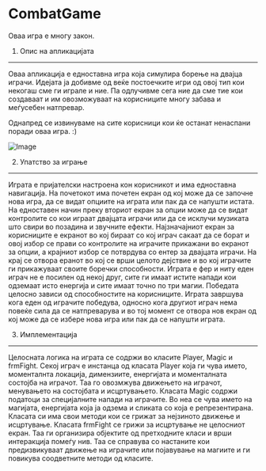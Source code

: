 CombatGame
==========

Оваа игра е многу закон.


1. Опис на апликацијата
-----------------------

Оваа апликација е едноставна игра која симулира борење на двајца играчи. Идејата ја добивме од веќе постоечките игри од овој тип кои некогаш сме ги играле и ние. Па одлучивме сега ние да сме тие кои создаваат и им овозможуваат на корисниците многу забава и меѓусебен натпревар. 

Однапред се извинуваме на сите корисници кои ќе останат ненаспани поради оваа игра. :)

![Image](https://github.com/ProektVizuelno/CombatGame/blob/master/CombatGame/CombatGame/DavidPunchD.png)

2. Упатство за играње
----------------------

Играта е пријателски настроена кон корисникот и има едноставна навигација. На почетокот има почетен екран од кој може да се започне нова игра, да се видат опциите на играта или пак да се напушти истата. На едноставен начин преку вториот екран за опции може да се видат контролите со кои играат двајцата играчи или да се исклучи музиката што свири во позадина и звучните ефекти. Најзначајниот екран за корисниците е екранот во кој бираат со кој играч сакаат да се борат и овој избор се прави со контролите на играчите прикажани во екранот за опции, а крајниот избор се потврдува со ентер за двајцата играчи. На крај се отвора еранот во кој се врши целото дејствие и во кој играчите ги прикажуваат своите боречки способности. Играта е фер и ниту еден играч не е посилен од некој друг, сите ги имаат истите напади кои одземаат исто енергија и сите имаат точно по три магии. Победата целосно зависи од способностите на корисниците. Играта завршува кога еден од играчите победува, односно кога другиот играч нема повеќе сила да се натпреварува и во тој момент се отвора нов екран од кој може да се избере нова игра или пак да се напушти играта. 

3. Имплементација
-----------------

Целосната логика на играта се содржи во класите Player, Magic и frmFight. Секој играч е инстанца од класата Player која ги чува името, моменталнта локација, димензиите, енергијата и моменталната состојба на играчот. Таа го овозмжува движењето на играчот, менувањето на состојбата и исцртувањето. Класата Magic содржи податоци за специјалните напади на играчите. Во неа се чува името на магијата, енергијата која ја одзема и сликата со која е репрезентирана. Класата си има свои методи кои се грижат за нејзиното движење и исцртување. Класата frmFight се грижи за исцртување не целосниот екран. Таа ги организира објектите од претходните класи и врши интеракција помеѓу нив. Таа се справува со настаните кои предизвикуваат движење на играчите или појавување на магиите и ги повикува соодветните методи од класите. 
